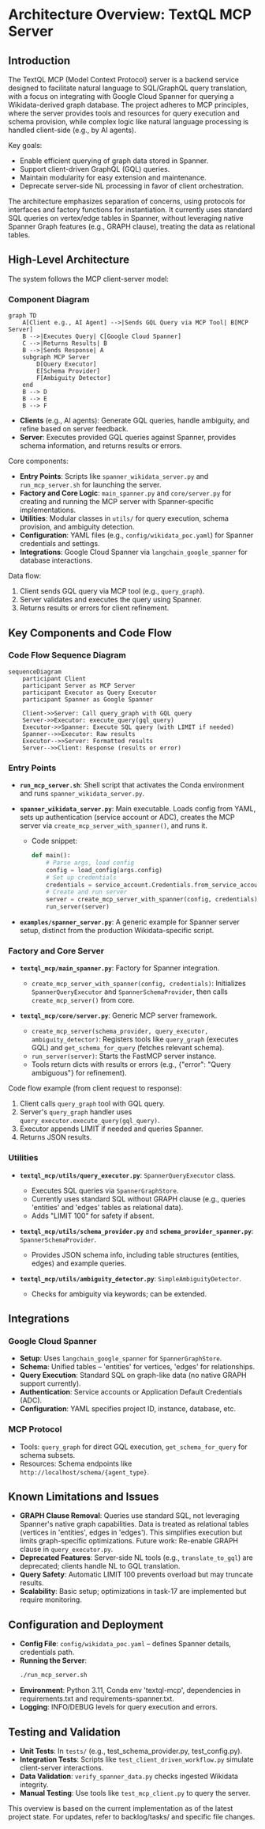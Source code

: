 # Architecture Overview: TextQL MCP Server

## Introduction

The TextQL MCP (Model Context Protocol) server is a backend service designed to facilitate natural language to SQL/GraphQL query translation, with a focus on integrating with Google Cloud Spanner for querying a Wikidata-derived graph database. The project adheres to MCP principles, where the server provides tools and resources for query execution and schema provision, while complex logic like natural language processing is handled client-side (e.g., by AI agents).

Key goals:
- Enable efficient querying of graph data stored in Spanner.
- Support client-driven GraphQL (GQL) queries.
- Maintain modularity for easy extension and maintenance.
- Deprecate server-side NL processing in favor of client orchestration.

The architecture emphasizes separation of concerns, using protocols for interfaces and factory functions for instantiation. It currently uses standard SQL queries on vertex/edge tables in Spanner, without leveraging native Spanner Graph features (e.g., GRAPH clause), treating the data as relational tables.

## High-Level Architecture

The system follows the MCP client-server model:

### Component Diagram

```mermaid
graph TD
    A[Client e.g., AI Agent] -->|Sends GQL Query via MCP Tool| B[MCP Server]
    B -->|Executes Query| C[Google Cloud Spanner]
    C -->|Returns Results| B
    B -->|Sends Response| A
    subgraph MCP Server
        D[Query Executor]
        E[Schema Provider]
        F[Ambiguity Detector]
    end
    B --> D
    B --> E
    B --> F
```

- **Clients** (e.g., AI agents): Generate GQL queries, handle ambiguity, and refine based on server feedback.
- **Server**: Executes provided GQL queries against Spanner, provides schema information, and returns results or errors.

Core components:
- **Entry Points**: Scripts like `spanner_wikidata_server.py` and `run_mcp_server.sh` for launching the server.
- **Factory and Core Logic**: `main_spanner.py` and `core/server.py` for creating and running the MCP server with Spanner-specific implementations.
- **Utilities**: Modular classes in `utils/` for query execution, schema provision, and ambiguity detection.
- **Configuration**: YAML files (e.g., `config/wikidata_poc.yaml`) for Spanner credentials and settings.
- **Integrations**: Google Cloud Spanner via `langchain_google_spanner` for database interactions.

Data flow:
1. Client sends GQL query via MCP tool (e.g., `query_graph`).
2. Server validates and executes the query using Spanner.
3. Returns results or errors for client refinement.

## Key Components and Code Flow

### Code Flow Sequence Diagram

```mermaid
sequenceDiagram
    participant Client
    participant Server as MCP Server
    participant Executor as Query Executor
    participant Spanner as Google Spanner

    Client->>Server: Call query_graph with GQL query
    Server->>Executor: execute_query(gql_query)
    Executor->>Spanner: Execute SQL query (with LIMIT if needed)
    Spanner-->>Executor: Raw results
    Executor-->>Server: Formatted results
    Server-->>Client: Response (results or error)
```

### Entry Points
- **`run_mcp_server.sh`**: Shell script that activates the Conda environment and runs `spanner_wikidata_server.py`.
- **`spanner_wikidata_server.py`**: Main executable. Loads config from YAML, sets up authentication (service account or ADC), creates the MCP server via `create_mcp_server_with_spanner()`, and runs it.
  - Code snippet:
    ```python
    def main():
        # Parse args, load config
        config = load_config(args.config)
        # Set up credentials
        credentials = service_account.Credentials.from_service_account_file(config['service_account_key_path'], ...)
        # Create and run server
        server = create_mcp_server_with_spanner(config, credentials)
        run_server(server)
    ```

- **`examples/spanner_server.py`**: A generic example for Spanner server setup, distinct from the production Wikidata-specific script.

### Factory and Core Server
- **`textql_mcp/main_spanner.py`**: Factory for Spanner integration.
  - `create_mcp_server_with_spanner(config, credentials)`: Initializes `SpannerQueryExecutor` and `SpannerSchemaProvider`, then calls `create_mcp_server()` from core.
  
- **`textql_mcp/core/server.py`**: Generic MCP server framework.
  - `create_mcp_server(schema_provider, query_executor, ambiguity_detector)`: Registers tools like `query_graph` (executes GQL) and `get_schema_for_query` (fetches relevant schema).
  - `run_server(server)`: Starts the FastMCP server instance.
  - Tools return dicts with results or errors (e.g., {"error": "Query ambiguous"} for refinement).

Code flow example (from client request to response):
1. Client calls `query_graph` tool with GQL query.
2. Server's `query_graph` handler uses `query_executor.execute_query(gql_query)`.
3. Executor appends LIMIT if needed and queries Spanner.
4. Returns JSON results.

### Utilities
- **`textql_mcp/utils/query_executor.py`**: `SpannerQueryExecutor` class.
  - Executes SQL queries via `SpannerGraphStore`.
  - Currently uses standard SQL without GRAPH clause (e.g., queries 'entities' and 'edges' tables as relational data).
  - Adds "LIMIT 100" for safety if absent.

- **`textql_mcp/utils/schema_provider.py`** and **`schema_provider_spanner.py`**: `SpannerSchemaProvider`.
  - Provides JSON schema info, including table structures (entities, edges) and example queries.

- **`textql_mcp/utils/ambiguity_detector.py`**: `SimpleAmbiguityDetector`.
  - Checks for ambiguity via keywords; can be extended.

## Integrations

### Google Cloud Spanner
- **Setup**: Uses `langchain_google_spanner` for `SpannerGraphStore`.
- **Schema**: Unified tables – 'entities' for vertices, 'edges' for relationships.
- **Query Execution**: Standard SQL on graph-like data (no native GRAPH support currently).
- **Authentication**: Service accounts or Application Default Credentials (ADC).
- **Configuration**: YAML specifies project ID, instance, database, etc.

### MCP Protocol
- Tools: `query_graph` for direct GQL execution, `get_schema_for_query` for schema subsets.
- Resources: Schema endpoints like `http://localhost/schema/{agent_type}`.

## Known Limitations and Issues

- **GRAPH Clause Removal**: Queries use standard SQL, not leveraging Spanner's native graph capabilities. Data is treated as relational tables (vertices in 'entities', edges in 'edges'). This simplifies execution but limits graph-specific optimizations. Future work: Re-enable GRAPH clause in `query_executor.py`.
- **Deprecated Features**: Server-side NL tools (e.g., `translate_to_gql`) are deprecated; clients handle NL to GQL translation.
- **Query Safety**: Automatic LIMIT 100 prevents overload but may truncate results.
- **Scalability**: Basic setup; optimizations in task-17 are implemented but require monitoring.

## Configuration and Deployment

- **Config File**: `config/wikidata_poc.yaml` – defines Spanner details, credentials path.
- **Running the Server**:
  ```bash
  ./run_mcp_server.sh
  ```
- **Environment**: Python 3.11, Conda env 'textql-mcp', dependencies in requirements.txt and requirements-spanner.txt.
- **Logging**: INFO/DEBUG levels for query execution and errors.

## Testing and Validation

- **Unit Tests**: In `tests/` (e.g., test_schema_provider.py, test_config.py).
- **Integration Tests**: Scripts like `test_client_driven_workflow.py` simulate client-server interactions.
- **Data Validation**: `verify_spanner_data.py` checks ingested Wikidata integrity.
- **Manual Testing**: Use tools like `test_mcp_client.py` to query the server.

This overview is based on the current implementation as of the latest project state. For updates, refer to backlog/tasks/ and specific file changes.
